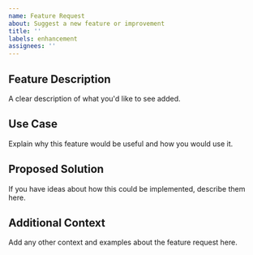 ```yaml
---
name: Feature Request
about: Suggest a new feature or improvement
title: ''
labels: enhancement
assignees: ''
---
```


## Feature Description

A clear description of what you'd like to see added.

## Use Case

Explain why this feature would be useful and how you would use it.

## Proposed Solution

If you have ideas about how this could be implemented, describe them here.

## Additional Context

Add any other context and examples about the feature request here.
